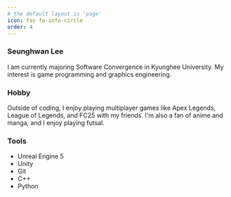 ```yaml
---
# the default layout is 'page'
icon: fas fa-info-circle
order: 4
---
```


### Seunghwan Lee
I am currently majoring Software Convergence in Kyunghee University. My interest is game programming and graphics engineering.

### Hobby
Outside of coding, I enjoy playing multiplayer games like Apex Legends, League of Legends, and FC25 with my friends. I'm also a fan of anime and manga, and I enjoy playing futsal.

### Tools
* Unreal Engine 5
* Unity
* Git
* C++
* Python
